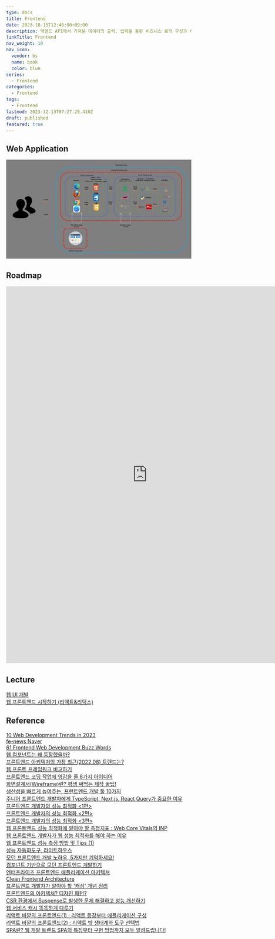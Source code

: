```yaml
---
type: docs
title: Frontend
date: 2023-10-15T12:46:00+09:00
description: 백엔드 API에서 가져온 데이터의 출력, 입력을 통한 비즈니스 로직 구성과 사용자와 대화하는 사용자 인터페이스 부분
linkTitle: Frontend
nav_weight: 10
nav_icon:
  vendor: bs
  name: book
  color: blue
series:
  - Frontend
categories:
  - Frontend
tags:
  - Frontend
lastmod: 2023-12-13T07:27:29.410Z
draft: published
featured: true
---
```


## Web Application

![Web Application](content/frontend/web-application.png?width=1280px#center "https://nitro04.blogspot.com/2020/01/web-web-application-architecture.html")

## Roadmap

<p align="center">
<iframe width="768" height="1024" src="https://roadmap.sh/frontend?s=652b754df43a58c923ce9d26" frameborder="0" allow="accelerometer; autoplay; encrypted-media; gyroscope; picture-in-picture" allowfullscreen>
</iframe>
</p>

## Lecture

[웹 UI 개발](https://www.boostcourse.org/web344)  
[웹 프론트엔드 시작하기 (리액트&리덕스)](https://www.boostcourse.org/web231)

## Reference

[10 Web Development Trends in 2023](https://ykss.netlify.app/translation/10_web_development_trends_in_2023/)  
[fe-news Naver](https://github.com/naver/fe-news/tree/master/issues)  
[61 Frontend Web Development Buzz Words](https://tapajyoti-bose.medium.com/61-frontend-web-development-buzz-words-every-developer-should-have-in-their-vocabulary-8054e484875)  
[웹 컴포넌트는 왜 등장했을까?](https://yozm.wishket.com/magazine/detail/2217/)  
[프론트엔드 아키텍처의 가장 최근(2022.08) 트렌드는?](https://yozm.wishket.com/magazine/detail/1663/)  
[웹 프론트 프레임워크 비교하기](https://yozm.wishket.com/magazine/detail/930/)  
[프론트엔드 코딩 작업에 영감을 줄 8가지 아이디어](https://yozm.wishket.com/magazine/detail/806/)  
[화면설계서(Wireframe)란? 평생 써먹는 제작 꿀팁!](https://yozm.wishket.com/magazine/detail/227/)  
[생산성을 빠르게 높여주는, 프런트엔드 개발 툴 10가지](https://yozm.wishket.com/magazine/detail/158/)  
[주니어 프론트엔드 개발자에게 TypeScript, Next.js, React Query가 중요한 이유](https://www.codestates.com/blog/content/fe-typescript)  
[프론트엔드 개발자의 성능 최적화 <1편>](https://velog.io/@dongsudev/%ED%94%84%EB%A1%A0%ED%8A%B8%EC%97%94%EB%93%9C-%EA%B0%9C%EB%B0%9C%EC%9E%90%EC%9D%98-%EC%84%B1%EB%8A%A5-%EC%B5%9C%EC%A0%81%ED%99%94-1%ED%8E%B8)  
[프론트엔드 개발자의 성능 최적화 <2편>](https://velog.io/@dongsudev/%ED%94%84%EB%A1%A0%ED%8A%B8%EC%97%94%EB%93%9C-%EA%B0%9C%EB%B0%9C%EC%9E%90%EC%9D%98-%EC%84%B1%EB%8A%A5-%EC%B5%9C%EC%A0%81%ED%99%94-2%ED%8E%B8)  
[프론트엔드 개발자의 성능 최적화 <3편>](https://velog.io/@dongsudev/%ED%94%84%EB%A1%A0%ED%8A%B8%EC%97%94%EB%93%9C-%EA%B0%9C%EB%B0%9C%EC%9E%90%EC%9D%98-%EC%84%B1%EB%8A%A5-%EC%B5%9C%EC%A0%81%ED%99%94-3%ED%8E%B8)  
[웹 프론트엔드 성능 최적화에 알아야 할 측정지표 : Web Core Vitals의 INP](https://devocean.sk.com/search/techBoardDetail.do?ID=165334)  
[웹 프론트엔드 개발자가 웹 성능 최적화를 해야 하는 이유](https://devocean.sk.com/search/techBoardDetail.do?ID=164863)  
[웹 프론트엔드 성능 측정 방법 및 Tips (1)](https://devocean.sk.com/blog/techBoardDetail.do?ID=165395&ref=codenary)  
[성능 자동화도구, 라이트하우스](https://devocean.sk.com/blog/techBoardDetail.do?ID=165248&ref=codenary)  
[모던 프론트엔드 개발 노하우, 5가지만 기억하세요!](https://www.lgcns.com/blog/cns-tech/46396/)  
[컴포넌트 기반으로 모던 프론트엔드 개발하기](https://www.lgcns.com/blog/cns-tech/48514/)  
[엔터프라이즈 프론트엔드 애플리케이션 아키텍쳐](https://medium.com/class101/%EC%97%94%ED%84%B0%ED%94%84%EB%9D%BC%EC%9D%B4%EC%A6%88-%ED%94%84%EB%A1%A0%ED%8A%B8%EC%97%94%EB%93%9C-%EC%95%A0%ED%94%8C%EB%A6%AC%EC%BC%80%EC%9D%B4%EC%85%98-%EC%95%84%ED%82%A4%ED%85%8D%EC%B3%90-79eef2e30c77)  
[Clean Frontend Architecture](https://blog.bitsrc.io/clean-frontend-architecture-2995c68702fb)  
[프론트엔드 개발자가 알아야 할 '캐싱' 개념 정리](https://yozm.wishket.com/magazine/detail/2341/)  
[프론트엔드의 아키텍처? 디자인 패턴?](https://velog.io/@userhwseo/Atomic-Design)  
[CSR 환경에서 Suspense로 발생한 문제 해결하고 성능 개선하기](https://tech.kakaopay.com/post/react-router-dom-csr-prefetch/)  
[웹 서비스 캐시 똑똑하게 다루기](https://toss.tech/article/smart-web-service-cache)  
[리액트 바깥의 프론트엔드(1) : 리액트 등장부터 애플리케이션 구성](https://yozm.wishket.com/magazine/detail/2357/)  
[리액트 바깥의 프론트엔드(2) : 리액트 밖 생태계와 도구 선택법](https://yozm.wishket.com/magazine/detail/2358/)  
[SPA란? 웹 개발 트렌드 SPA의 특징부터 구현 방법까지 모두 알려드립니다!](https://www.elancer.co.kr/blog/view?seq=214)
